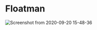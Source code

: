 # Floatman
![Screenshot from 2020-09-20 15-48-36](https://user-images.githubusercontent.com/42748817/93720725-d3f58c00-fb58-11ea-8c2d-e95855e64352.png)

